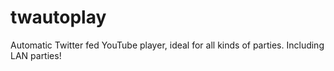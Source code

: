 twautoplay
===========
Automatic Twitter fed YouTube player, ideal for all kinds of parties. Including LAN parties!